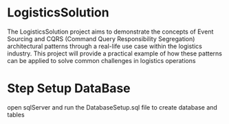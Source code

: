 # LogisticsSolution
The LogisticsSolution project aims to demonstrate the concepts of Event Sourcing and CQRS (Command Query Responsibility Segregation) architectural patterns through a real-life use case within the logistics industry. This project will provide a practical example of how these patterns can be applied to solve common challenges in logistics operations

# Step Setup DataBase 
  open sqlServer and run the DatabaseSetup.sql file to create database and tables

